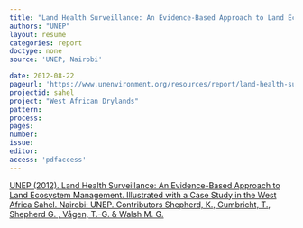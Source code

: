 ```yaml
---
title: "Land Health Surveillance: An Evidence-Based Approach to Land Ecosystem Management."
authors: "UNEP"
layout: resume
categories: report
doctype: none
source: 'UNEP, Nairobi'

date: 2012-08-22
pageurl: 'https://www.unenvironment.org/resources/report/land-health-surveillance-evidence-based-approach-land-ecosystem-management-west'
projectid: sahel
project: "West African Drylands"
pattern:
process:
pages:
number:
issue:
editor:
access: 'pdfaccess'
---
```


[UNEP (2012). Land Health Surveillance: An Evidence-Based Approach to Land Ecosystem Management. Illustrated with a Case Study in the West Africa Sahel. Nairobi: UNEP. Contributors Shepherd, K., Gumbricht, T., Shepherd G. , Vågen, T.-G. & Walsh M. G.](https://www.unenvironment.org/resources/report/land-health-surveillance-evidence-based-approach-land-ecosystem-management-west)

